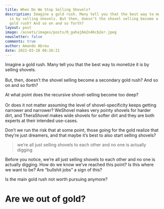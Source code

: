```yaml
---
title: When Do We Stop Selling Shovels?
description: Imagine a gold rush. Many tell you that the best way to monetize it
  is by selling shovels. But then, doesn’t the shovel selling become a secondary
  gold rush? And so on and so forth?
layout: post
image: /assets/images/posts/0_gahaj6m2n46cb2er.jpeg
newsletter: false
comments: true
author: Amando Abreu
date: 2022-03-28 06:26:21
---
```

Imagine a gold rush. Many tell you that the best way to monetize it is by selling shovels. \
\
But, then, doesn’t the shovel selling become a secondary gold rush? And so on and so forth?

At what point does the recursive shovel-selling become too deep? \
\
Or does it not matter assuming the level of shovel-specificity keeps getting narrower and narrower? WeShovel makes very pointy shovels for harder dirt, and TheraShovel makes wide shovels for softer dirt and they are both experts at their intended use-cases.

Don’t we run the risk that at some point, those going for the gold realize that they’re just dreamers, and that maybe it’s best to also start selling shovels?

> we’re all just selling shovels to each other and no one is actually digging

Before you notice, we’re all just selling shovels to each other and no one is actually digging. How do we know we’ve reached this point? Is this where we want to be? Are “bullshit jobs” a sign of this?

Is the main gold rush not worth pursuing anymore? 

# Are we out of gold?